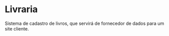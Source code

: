 # Livraria

Sistema de cadastro de livros, que servirá de fornecedor de dados para um site cliente.

